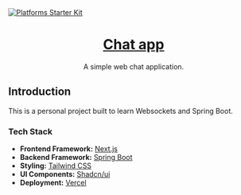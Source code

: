 <a href="https://app.code-library.pub">
  <img alt="Platforms Starter Kit" src="public/thumbnail.png">
  <h1 align="center">Chat app</h1>
</a>
<p align="center">
  A simple web chat application.
</p>

## Introduction

This is a personal project built to learn Websockets and Spring Boot.

### Tech Stack

- **Frontend Framework:** [Next.js](https://nextjs.org)
- **Backend Framework:** [Spring Boot](https://spring.io/projects/spring-boot)
- **Styling:** [Tailwind CSS](https://tailwindcss.com)
- **UI Components:** [Shadcn/ui](https://ui.shadcn.com)
- **Deployment:** [Vercel](https://vercel.com/)
